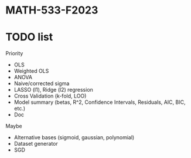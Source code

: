# MATH-533-F2023

# TODO list

Priority
- OLS
- Weighted OLS
- ANOVA
- Naive/corrected sigma
- LASSO (l1), Ridge (l2) regression
- Cross Validation (k-fold, LOO)
- Model summary (betas, R^2, Confidence Intervals, Residuals, AIC, BIC, etc.) 
- Doc

Maybe
- Alternative bases (sigmoid, gaussian, polynomial)
- Dataset generator
- SGD

